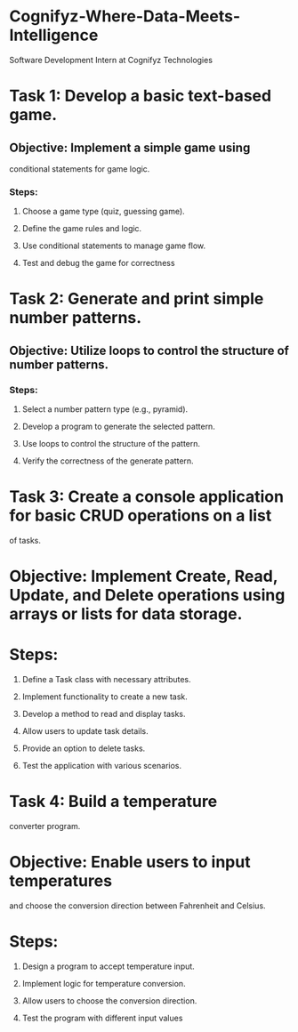 # Cognifyz-Where-Data-Meets-Intelligence
Software Development Intern at Cognifyz Technologies

# Task 1: Develop a basic text-based game.

## Objective: Implement a simple game using
conditional statements for game logic.

### Steps:
1. Choose a game type (quiz, guessing game).

2. Define the game rules and logic.

3. Use conditional statements to manage game flow.

4. Test and debug the game for correctness

   

# Task 2: Generate and print simple number patterns.

## Objective: Utilize loops to control the structure of number patterns.

### Steps:

1. Select a number pattern type (e.g.,
pyramid).

2. Develop a program to generate the
selected pattern.

3. Use loops to control the structure of the
pattern.

4. Verify the correctness of the generate
pattern.


# Task 3: Create a console application for basic CRUD operations on a list
of tasks.

# Objective: Implement Create, Read, Update, and Delete operations using arrays or lists for data storage.

# Steps:

1. Define a Task class with necessary attributes.

2. Implement functionality to create a new task.

3. Develop a method to read and display tasks.

4. Allow users to update task details.

5. Provide an option to delete tasks.

6. Test the application with various scenarios.


# Task 4: Build a temperature
converter program.

# Objective: Enable users to input temperatures
and choose the conversion direction between
Fahrenheit and Celsius.

# Steps:
1. Design a program to accept temperature
input.

2. Implement logic for temperature conversion.
  
3. Allow users to choose the conversion
direction.
4. Test the program with different input values
